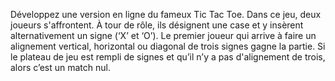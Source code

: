 Développez une version en ligne du fameux Tic Tac Toe.
Dans ce jeu, deux joueurs s'affrontent. À tour de rôle, ils désignent une case et
y insèrent alternativement un signe (‘X’ et ‘O’). Le premier joueur qui arrive à
faire un alignement vertical, horizontal ou diagonal de trois signes gagne la
partie. Si le plateau de jeu est rempli de signes et qu’il n’y a pas d'alignement 
de trois, alors c’est un match nul.
